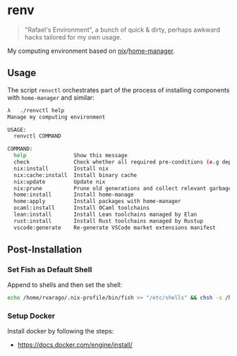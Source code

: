 # renv

> "Rafael's Environment", a bunch of quick & dirty, perhaps awkward hacks tailored for my own usage.

My computing environment based on [nix](https://github.com/NixOS/nix)/[home-manager](https://github.com/nix-community/home-manager).

## Usage

The script `renvctl` orchestrates part of the process of installing components with `home-manager` and similar:

```sh
λ   ./renvctl help
Manage my computing environment

USAGE:
  renvctl COMMAND

COMMAND:
  help               Show this message
  check              Check whether all required pre-conditions (e.g dependencies) hold
  nix:install        Install nix
  nix:cache:install  Install binary cache
  nix:update         Update nix
  nix:prune          Prune old generations and collect relevant garbage
  home:install       Install home-manage
  home:apply         Install packages with home-manager
  ocaml:install      Install OCaml toolchains
  lean:install       Install Lean toolchains managed by Elan
  rust:install       Install Rust toolchains managed by Rustup
  vscode:generate    Re-generate VSCode market extensions manifest
```

## Post-Installation

### Set Fish as Default Shell

Append to shells and then set the shell:

```bash
echo /home/rvarago/.nix-profile/bin/fish >> "/etc/shells" && chsh -s /home/rvarago/.nix-profile/bin/fish $USER
```

### Setup Docker

Install docker by following the steps:

- <https://docs.docker.com/engine/install/>
